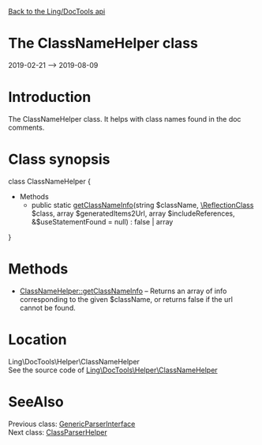 [Back to the Ling/DocTools api](https://github.com/lingtalfi/DocTools/blob/master/doc/api/Ling/DocTools.md)



The ClassNameHelper class
================
2019-02-21 --> 2019-08-09






Introduction
============

The ClassNameHelper class.
It helps with class names found in the doc comments.



Class synopsis
==============


class <span class="pl-k">ClassNameHelper</span>  {

- Methods
    - public static [getClassNameInfo](https://github.com/lingtalfi/DocTools/blob/master/doc/api/Ling/DocTools/Helper/ClassNameHelper/getClassNameInfo.md)(string $className, [\ReflectionClass](http://php.net/manual/en/class.reflectionclass.php) $class, array $generatedItems2Url, array $includeReferences, &$useStatementFound = null) : false | array

}






Methods
==============

- [ClassNameHelper::getClassNameInfo](https://github.com/lingtalfi/DocTools/blob/master/doc/api/Ling/DocTools/Helper/ClassNameHelper/getClassNameInfo.md) &ndash; Returns an array of info corresponding to the given $className, or returns false if the url cannot be found.





Location
=============
Ling\DocTools\Helper\ClassNameHelper<br>
See the source code of [Ling\DocTools\Helper\ClassNameHelper](https://github.com/lingtalfi/DocTools/blob/master/Helper/ClassNameHelper.php)



SeeAlso
==============
Previous class: [GenericParserInterface](https://github.com/lingtalfi/DocTools/blob/master/doc/api/Ling/DocTools/GenericParser/GenericParserInterface.md)<br>Next class: [ClassParserHelper](https://github.com/lingtalfi/DocTools/blob/master/doc/api/Ling/DocTools/Helper/ClassParserHelper.md)<br>
